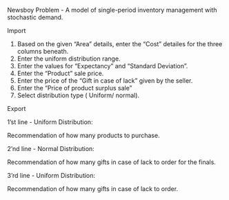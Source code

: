 Newsboy Problem - A model of single-period inventory management with stochastic demand.

Import

1. Based on the given “Area” detaiIs, enter the “Cost” detailes for the three columns beneath.
2. Enter the uniform distribution range.
3. Enter the  values for “Expectancy” and “Standard Deviation”.
4. Enter the “Product” sale price.
5. Enter the price of the “Gift in case of lack” given by the seller.
6. Enter the “Price of product surplus sale”
7.  Select distribution type ( Uniform/ normal).

Export

1’st line - Uniform Distribution:

  Recommendation of how many products to purchase.

2’nd line - Normal Distribution:

  Recommendation of how many gifts in case of lack to order for the finals.

3’rd line - Uniform Distribution:

  Recommendation of how many gifts in case of lack to order.
